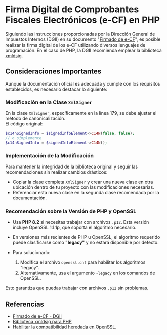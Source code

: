 # Firma Digital de Comprobantes Fiscales Electrónicos (e-CF) en PHP

Siguiendo las instrucciones proporcionadas por la Dirección General de Impuestos Internos (DGII) en su documento "[Firmado de e-CF](https://dgii.gov.do/cicloContribuyente/facturacion/comprobantesFiscalesElectronicosE-CF/Documentacin%20sobre%20eCF/Instructivos%20sobre%20Facturaci%C3%B3n%20Electr%C3%B3nica/Firmado%20de%20e-CF.pdf)", es posible realizar la firma digital de los e-CF utilizando diversos lenguajes de programación. En el caso de PHP, la DGII recomienda emplear la biblioteca [xmldsig](https://github.com/selective-php/xmldsig).

## Consideraciones Importantes

Aunque la documentación oficial es adecuada y cumple con los requisitos establecidos, es necesario destacar lo siguiente:

### Modificación en la Clase `XmlSigner`

En la clase `XmlSigner`, específicamente en la línea 179, se debe ajustar el método de canonicalización.  
El código original:

```php
$c14nSignedInfo = $signedInfoElement->C14N(false, false);
// o simplemente
$c14nSignedInfo = $signedInfoElement->C14N();
```

### Implementación de la Modificación

Para mantener la integridad de la biblioteca original y seguir las recomendaciones sin realizar cambios drásticos:

- Copiar la clase completa `XmlSigner` y crear una nueva clase en otra ubicación dentro de tu proyecto con las modificaciones necesarias.
- Referenciar esta nueva clase en la segunda clase recomendada por la documentación.

### Recomendación sobre la Versión de PHP y OpenSSL

- Usa **PHP 8.2** si necesitas trabajar con archivos `.p12`. Esta versión incluye OpenSSL 1.1.1p, que soporta el algoritmo necesario.

- En versiones más recientes de PHP u OpenSSL, el algoritmo requerido puede clasificarse como **"legacy"** y no estará disponible por defecto.

- Para solucionarlo:
  1. Modifica el archivo `openssl.cnf` para habilitar los algoritmos "legacy".
  2. Alternativamente, usa el argumento `-legacy` en los comandos de OpenSSL.

Esto garantiza que puedas trabajar con archivos `.p12` sin problemas.

## Referencias

- [Firmado de e-CF - DGII](https://dgii.gov.do/cicloContribuyente/facturacion/comprobantesFiscalesElectronicosE-CF/Documentacin%20sobre%20eCF/Instructivos%20sobre%20Facturaci%C3%B3n%20Electr%C3%B3nica/Firmado%20de%20e-CF.pdf)
- [Biblioteca xmldsig para PHP](https://github.com/selective-php/xmldsig)
- [Habilitar la compatibilidad heredada en OpenSSL](https://www.practicalnetworking.net/practical-tls/openssl-3-and-legacy-providers/).
